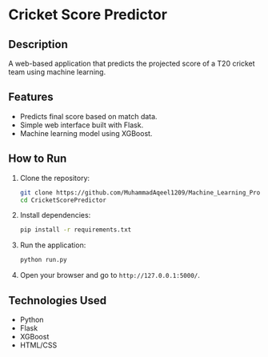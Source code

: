 # Cricket Score Predictor

## Description
A web-based application that predicts the projected score of a T20 cricket team using machine learning.

## Features
- Predicts final score based on match data.
- Simple web interface built with Flask.
- Machine learning model using XGBoost.

## How to Run
1. Clone the repository:
   ```bash
   git clone https://github.com/MuhammadAqeel1209/Machine_Learning_Project_Cricket_Score
   cd CricketScorePredictor
   ```
2. Install dependencies:
   ```bash
   pip install -r requirements.txt
   ```
3. Run the application:
   ```bash
   python run.py
   ```
4. Open your browser and go to `http://127.0.0.1:5000/`.

## Technologies Used
- Python
- Flask
- XGBoost
- HTML/CSS
```
